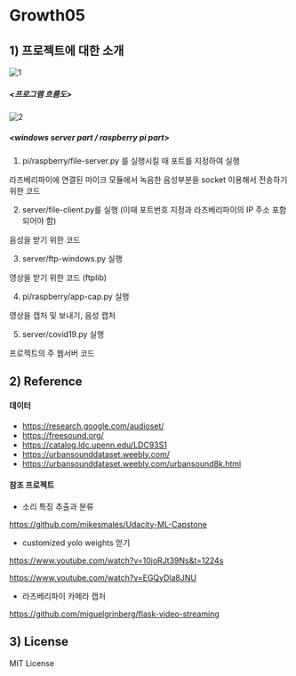 # Growth05


## 1) 프로젝트에 대한 소개


![1](https://user-images.githubusercontent.com/62248763/101849804-cbcb4c80-3b9b-11eb-9801-a142068b3267.JPG)

##### <프로그램 흐름도>

![2](https://user-images.githubusercontent.com/62248763/101849955-18af2300-3b9c-11eb-846b-7fcea3bc151f.JPG)

##### <windows server part / raspberry pi part>

1. pi/raspberry/file-server.py 를 실행시킬 때 포트를 지정하여 실행

라즈베리파이에 연결된 마이크 모듈에서 녹음한 음성부분을 socket 이용해서 전송하기 위한 코드

2. server/file-client.py를 실행 (이때 포트번호 지정과 라즈베리파이의 IP 주소 포함되어야 함) 

음성을 받기 위한 코드

3.	server/ftp-windows.py 실행

영상을 받기 위한 코드 (ftplib)

4.	pi/raspberry/app-cap.py 실행

영상을 캡처 및 보내기, 음성 캡처

5.	server/covid19.py 실행

프로젝트의 주 웹서버 코드


## 2) Reference

#### 데이터
- https://research.google.com/audioset/
- https://freesound.org/
- https://catalog.ldc.upenn.edu/LDC93S1
- https://urbansounddataset.weebly.com/
- https://urbansounddataset.weebly.com/urbansound8k.html

#### 참조 프로젝트
- 소리 특징 추출과 분류

https://github.com/mikesmales/Udacity-ML-Capstone

- customized yolo weights 얻기

https://www.youtube.com/watch?v=10joRJt39Ns&t=1224s

https://www.youtube.com/watch?v=EGQyDla8JNU

- 라즈베리파이 카메라 캡처

https://github.com/miguelgrinberg/flask-video-streaming


## 3) License

MIT License
